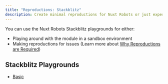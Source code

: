 ```yaml
---
title: "Reproductions: Stackblitz"
description: Create minimal reproductions for Nuxt Robots or just experiment with the module.
---
```


You can use the Nuxt Robots Stackblitz playgrounds for either:
- Playing around with the module in a sandbox environment
- Making reproductions for issues (Learn more about [Why Reproductions are Required](https://antfu.me/posts/why-reproductions-are-required))

## Stackblitz Playgrounds

- [Basic](https://stackblitz.com/edit/nuxt-starter-zycxux?file=public%2F_robots.txt)
